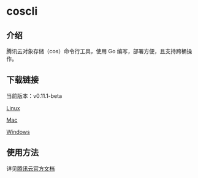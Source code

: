# coscli

## 介绍

腾讯云对象存储（cos）命令行工具，使用 Go 编写，部署方便，且支持跨桶操作。

## 下载链接

当前版本：v0.11.1-beta

[Linux](https://github.com/tencentyun/coscli/releases/download/v0.11.1-beta/coscli-linux)

[Mac](https://github.com/tencentyun/coscli/releases/download/v0.11.1-beta/coscli-mac)

[Windows](https://github.com/tencentyun/coscli/releases/download/v0.11.1-beta/coscli-windows.exe)

## 使用方法

详见[腾讯云官方文档](https://cloud.tencent.com/document/product/436/63143)


